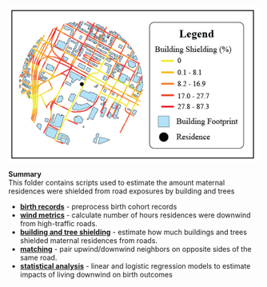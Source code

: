 ![GitHub Logo](/Images/Shielding.png)

**Summary** <br>
This folder contains scripts used to estimate the amount maternal residences were shielded from road exposures by building and trees

- **[birth records](https://github.com/larkinandy/LUR-NO2-Model/tree/master/birth%20records)** - preprocess birth cohort records <br>
- **[wind metrics](https://github.com/larkinandy/LUR-NO2-Model/tree/master/wind%20metrics)** - calculate number of hours residences were downwind from high-traffic roads.
- **[building and tree shielding](https://github.com/larkinandy/LUR-NO2-Model/tree/master/building%20and%20tree%20shielding)** - estimate how much buildings and trees shielded maternal residences from roads. <br>
- **[matching](https://github.com/larkinandy/LUR-NO2-Model/tree/master/matching)** - pair upwind/downwind neighbors on opposite sides of the same road. <br>
- **[statistical analysis](https://github.com/larkinandy/LUR-NO2-Model/tree/master/statistical%20analysis)** - linear and logistic regression models to estimate impacts of living downwind on birth outcomes <br>
